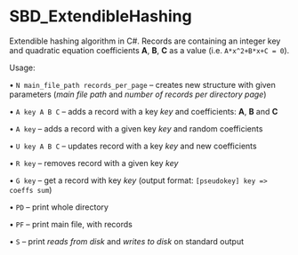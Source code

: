 # SBD_ExtendibleHashing

Extendible hashing algorithm in C#. Records are containing an integer key and quadratic equation coefficients **A**, **B**, **C** as a value (i.e. `A*x^2+B*x+C = 0`).


Usage:

•	`N main_file_path records_per_page` – creates new structure with given parameters (_main file path_ and _number of records per directory page_)

•	`A key A B C` – adds a record with a key _key_ and coefficients: **A**, **B** and **C**

•	`A key` – adds a record with a given key _key_ and random coefficients

•	`U key A B C` – updates record with a key _key_ and new coefficients

•	`R key` – removes record with a given key _key_

•	`G key` – get a record with key _key_ (output format: `[pseudokey] key => coeffs sum`)

•	`PD` – print whole directory

•	`PF` – print main file, with records

•	`S` – print _reads from disk_ and _writes to disk_ on standard output

